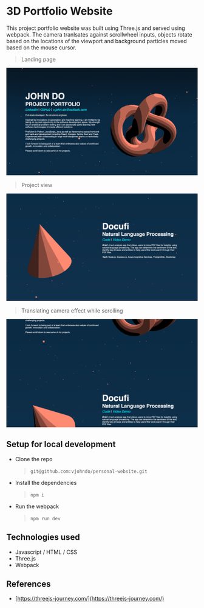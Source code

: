 # 3D Portfolio Website

This project portfolio website was built using Three.js and served using webpack. The camera tranlsates against scrollwheel inputs, objects rotate based on the locations of the viewport and background particles moved based on the mouse cursor.

>Landing page

![Landing page](./.readme_imgs/landing_pages.png)

>Project view

![Project views](./.readme_imgs/project_view.png)

>Translating camera effect while scrolling

![Translating camera](./.readme_imgs/scrolling_view.png)

## Setup for local development

- Clone the repo
    >`git@github.com:vjohndo/personal-website.git`
- Install the dependencies
    >`npm i`
- Run the webpack
    >`npm run dev`

## Technologies used
- Javascript / HTML / CSS
- Three.js
- Webpack

## References 
- [https://threejs-journey.com/](https://threejs-journey.com/)